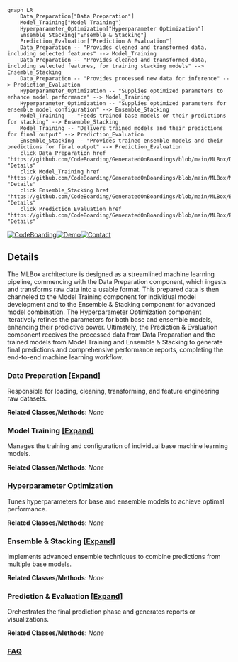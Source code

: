 ```mermaid
graph LR
    Data_Preparation["Data Preparation"]
    Model_Training["Model Training"]
    Hyperparameter_Optimization["Hyperparameter Optimization"]
    Ensemble_Stacking["Ensemble & Stacking"]
    Prediction_Evaluation["Prediction & Evaluation"]
    Data_Preparation -- "Provides cleaned and transformed data, including selected features" --> Model_Training
    Data_Preparation -- "Provides cleaned and transformed data, including selected features, for training stacking models" --> Ensemble_Stacking
    Data_Preparation -- "Provides processed new data for inference" --> Prediction_Evaluation
    Hyperparameter_Optimization -- "Supplies optimized parameters to enhance model performance" --> Model_Training
    Hyperparameter_Optimization -- "Supplies optimized parameters for ensemble model configuration" --> Ensemble_Stacking
    Model_Training -- "Feeds trained base models or their predictions for stacking" --> Ensemble_Stacking
    Model_Training -- "Delivers trained models and their predictions for final output" --> Prediction_Evaluation
    Ensemble_Stacking -- "Provides trained ensemble models and their predictions for final output" --> Prediction_Evaluation
    click Data_Preparation href "https://github.com/CodeBoarding/GeneratedOnBoardings/blob/main/MLBox/Data_Preparation.md" "Details"
    click Model_Training href "https://github.com/CodeBoarding/GeneratedOnBoardings/blob/main/MLBox/Model_Training.md" "Details"
    click Ensemble_Stacking href "https://github.com/CodeBoarding/GeneratedOnBoardings/blob/main/MLBox/Ensemble_Stacking.md" "Details"
    click Prediction_Evaluation href "https://github.com/CodeBoarding/GeneratedOnBoardings/blob/main/MLBox/Prediction_Evaluation.md" "Details"
```

[![CodeBoarding](https://img.shields.io/badge/Generated%20by-CodeBoarding-9cf?style=flat-square)](https://github.com/CodeBoarding/GeneratedOnBoardings)[![Demo](https://img.shields.io/badge/Try%20our-Demo-blue?style=flat-square)](https://www.codeboarding.org/demo)[![Contact](https://img.shields.io/badge/Contact%20us%20-%20contact@codeboarding.org-lightgrey?style=flat-square)](mailto:contact@codeboarding.org)

## Details

The MLBox architecture is designed as a streamlined machine learning pipeline, commencing with the Data Preparation component, which ingests and transforms raw data into a usable format. This prepared data is then channeled to the Model Training component for individual model development and to the Ensemble & Stacking component for advanced model combination. The Hyperparameter Optimization component iteratively refines the parameters for both base and ensemble models, enhancing their predictive power. Ultimately, the Prediction & Evaluation component receives the processed data from Data Preparation and the trained models from Model Training and Ensemble & Stacking to generate final predictions and comprehensive performance reports, completing the end-to-end machine learning workflow.

### Data Preparation [[Expand]](./Data_Preparation.md)
Responsible for loading, cleaning, transforming, and feature engineering raw datasets.


**Related Classes/Methods**: _None_

### Model Training [[Expand]](./Model_Training.md)
Manages the training and configuration of individual base machine learning models.


**Related Classes/Methods**: _None_

### Hyperparameter Optimization
Tunes hyperparameters for base and ensemble models to achieve optimal performance.


**Related Classes/Methods**: _None_

### Ensemble & Stacking [[Expand]](./Ensemble_Stacking.md)
Implements advanced ensemble techniques to combine predictions from multiple base models.


**Related Classes/Methods**: _None_

### Prediction & Evaluation [[Expand]](./Prediction_Evaluation.md)
Orchestrates the final prediction phase and generates reports or visualizations.


**Related Classes/Methods**: _None_



### [FAQ](https://github.com/CodeBoarding/GeneratedOnBoardings/tree/main?tab=readme-ov-file#faq)
